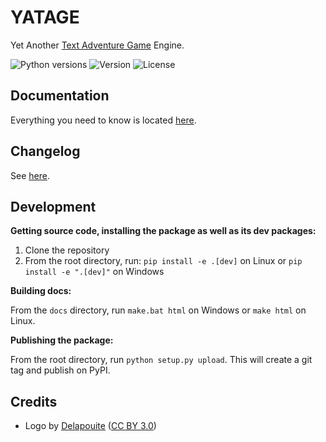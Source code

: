 # YATAGE

Yet Another [Text Adventure Game](https://en.wikipedia.org/wiki/Interactive_fiction) Engine.

![Python versions](https://img.shields.io/pypi/pyversions/yatage.svg) ![Version](https://img.shields.io/pypi/v/yatage.svg) ![License](https://img.shields.io/pypi/l/yatage.svg)

## Documentation

Everything you need to know is located [here](https://epocdotfr.github.io/yatage/).

## Changelog

See [here](https://github.com/EpocDotFr/yatage/releases).

## Development

**Getting source code, installing the package as well as its dev packages:**

  1. Clone the repository
  2. From the root directory, run: `pip install -e .[dev]` on Linux or `pip install -e ".[dev]"` on Windows

**Building docs:**

From the `docs` directory, run `make.bat html` on Windows or `make html` on Linux.

**Publishing the package:**

From the root directory, run `python setup.py upload`. This will create a git tag and publish on PyPI.

## Credits

  - Logo by [Delapouite](https://game-icons.net/1x1/delapouite/dungeon-gate.html) ([CC BY 3.0](https://creativecommons.org/licenses/by/3.0/))
